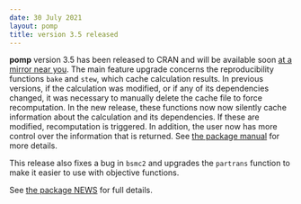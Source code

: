 ```yaml
---
date: 30 July 2021
layout: pomp
title: version 3.5 released
---
```


**pomp** version 3.5 has been released to CRAN and will be available soon [at a mirror near you](https://cran.r-project.org/mirrors.html).
The main feature upgrade concerns the reproducibility functions `bake` and `stew`, which cache calculation results.
In previous versions, if the calculation was modified, or if any of its dependencies changed, it was necessary to manually delete the cache file to force recomputation.
In the new release, these functions now now silently cache information about the calculation and its dependencies.
If these are modified, recomputation is triggered.
In addition, the user now has more control over the information that is returned.
See [the package manual](/pomp/manual/bake.html) for more details.

This release also fixes a bug in `bsmc2` and upgrades the `partrans` function to make it easier to use with objective functions.

See [the package NEWS](/pomp/NEWS.html) for full details.
